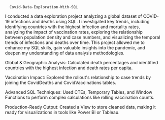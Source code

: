       Covid-Data-Exploration-With-SQL
 
I conducted a data exploration project analyzing a global dataset of COVID-19 infections and deaths using SQL. 
I investigated key trends, including identifying countries with the highest infection and mortality rates, 
analyzing the impact of vaccination rates, exploring the relationship between population density and case numbers, 
and visualizing the temporal trends of infections and deaths over time. This project allowed me to enhance my SQL skills, 
gain valuable insights into the pandemic, and deepen my understanding of data analysis methodologies.

Global & Geographic Analysis: Calculated death percentages and identified countries with the highest infection and death rates per capita.

Vaccination Impact: Explored the rollout's relationship to case trends by joining the CovidDeaths and CovidVaccinations tables.

Advanced SQL Techniques: Used CTEs, Temporary Tables, and Window Functions to perform complex calculations like rolling vaccination counts.

Production-Ready Output: Created a View to store cleaned data, making it ready for visualizations in tools like Power BI or Tableau.
